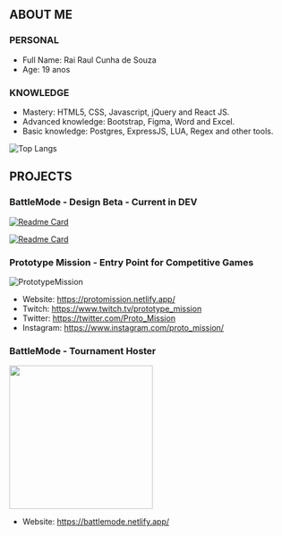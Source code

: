 ## ABOUT ME
### PERSONAL
* Full Name: Rai Raul Cunha de Souza
* Age: 19 anos

### KNOWLEDGE

* Mastery: HTML5, CSS, Javascript, jQuery and React JS.
* Advanced knowledge: Bootstrap, Figma, Word and Excel.
* Basic knowledge: Postgres, ExpressJS, LUA, Regex and other tools.

![Top Langs](https://github-readme-stats.vercel.app/api/top-langs/?username=vbsravus&layout=compact)


## PROJECTS
### BattleMode - Design Beta - Current in DEV

[![Readme Card](https://github-readme-stats.vercel.app/api/pin/?username=vbsravus&repo=BattleMode-DesignBeta)]([https://github.com/anuraghazra/github-readme-stats](https://github.com/vbsravus/BattleMode-DesignBeta-Backend))

[![Readme Card](https://github-readme-stats.vercel.app/api/pin/?username=vbsravus&repo=BattleMode-DesignBeta-Backend)]([https://github.com/anuraghazra/github-readme-stats](https://github.com/vbsravus/BattleMode-DesignBeta-Backend))


### Prototype Mission - Entry Point for Competitive Games
![PrototypeMission](https://media.discordapp.net/attachments/1074484549704220695/1075421215927308308/PrototypeMissionLogo.png?width=256&height=256)

* Website: https://protomission.netlify.app/
* Twitch: https://www.twitch.tv/prototype_mission
* Twitter: https://twitter.com/Proto_Mission
* Instagram: https://www.instagram.com/proto_mission/


### BattleMode - Tournament Hoster
<img src="https://battlemode.netlify.app/static/media/logo.ddf08a1b98408dc88307.png" data-canonical-src="[https://gyazo.com/eb5c5741b6a9a16c692170a41a49c858.png](https://battlemode.netlify.app/static/media/logo.ddf08a1b98408dc88307.png)" width="256" height="256" />

* Website: https://battlemode.netlify.app/
